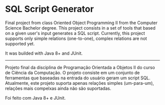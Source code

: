 # SQL Script Generator

Final project from class Oriented Object Programming II from the Computer Science Bachelor degree. This project consists in a set of tools that based on a given user's input 
generates a SQL script. Currently, this project supports only simple relations (one-to-one), complex relations are not supported yet. 

It was builded with Java 8+ and JUnit.

______

Projeto final da disciplina de Programação Orientada a Objetos II do curso de Ciência da Computação. O projeto consiste em um conjunto de ferramentas que baseadas na entrada do usuário geram um script SQL. Atualmente, este projeto suporta apenas relações simples (um-para-um), relações mais compelxas ainda não são suportadas. 

Foi feito com Java 8+ e JUnit.

